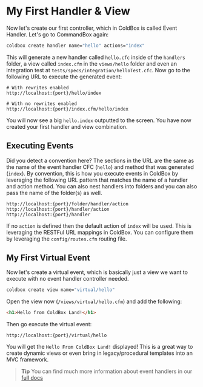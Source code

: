 # My First Handler & View

Now let's create our first controller, which in ColdBox is called Event Handler. Let's go to CommandBox again:

```bash
coldbox create handler name="hello" actions="index"
```

This will generate a new handler called `hello.cfc` inside of the `handlers` folder, a view called `index.cfm` in the `views/hello` folder and even an integration test at `tests/specs/integration/helloTest.cfc`. Now go to the following URL to execute the generated event:

```
# With rewrites enabled
http://localhost:{port}/hello/index

# With no rewrites enabled
http://localhost:{port}/index.cfm/hello/index
```

You will now see a big `hello.index` outputted to the screen. You have now created your first handler and view combination.

## Executing Events

Did you detect a convention here? The sections in the URL are the same as the name of the event handler CFC (`hello`) and method that was generated (`index`). By convention, this is how you execute events in ColdBox by leveraging the following URL pattern that matches the name of a handler and action method.  You can also nest handlers into folders and you can also pass the name of the folder(s) as well.

```
http://localhost:{port}/folder/handler/action
http://localhost:{port}/handler/action
http://localhost:{port}/handler
```

If no `action` is defined then the default action of `index` will be used.  This is leveraging the RESTFul URL mappings in ColdBox. You can configure them by leveraging the `config/routes.cfm` routing file.

## My First Virtual Event

Now let's create a virtual event, which is basically just a view we want to execute with no event handler controller needed.

```bash
coldbox create view name="virtual/hello"
```

Open the view now (`/views/virtual/hello.cfm`) and add the following:


```html
<h1>Hello from ColdBox Land!</h1>
```

Then go execute the virtual event:

```
http://localhost:{port}/virtual/hello
```

You will get the `Hello From ColdBox Land!` displayed! This is a great way to create dynamic views or even bring in legacy/procedural templates into an MVC framework.

> **Tip** You can find much more information about event handlers in our [full docs](/full/event_handlers/index.md)
